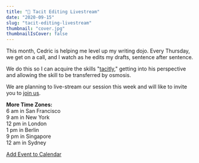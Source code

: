 ```yaml
---
title: "🎤 Tacit Editing Livestream" 
date: "2020-09-15"
slug: "tacit-editing-livestream"
thumbnail: "cover.jpg"
thumbnailIsCover: false
---
```


This month, Cedric is helping me level up my writing dojo. Every Thursday, we get on a call, and I watch as he edits my drafts, sentence after sentence.

We do this so I can acquire the skills "[tacitly](https://commoncog.com/blog/the-tacit-knowledge-series/)," getting into his perspective and allowing the skill to be transferred by osmosis. 

We are planning to live-stream our session this week and will like to invite you to [join us](https://www.twitch.tv/jurvistan).

**More Time Zones:**
<br>6  am in San Francisco
<br>9  am in New York
<br>12 pm in London
<br>1  pm in Berlin
<br>9  pm in Singapore
<br>12 am in Sydney

[Add Event to Calendar](https://s3-ap-southeast-1.amazonaws.com/jurvis.co/Tacit_Editing_with_Cedric_and_Jurvis.ics)
